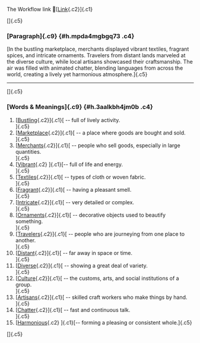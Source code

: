 The Workflow link
👏[[Link](https://www.google.com/url?q=http://www.google.com&sa=D&source=editors&ust=1758652715807240&usg=AOvVaw1scyojIzoKNcFGZQq1CN2c){.c2}]{.c1}

[]{.c5}

### [Paragraph]{.c9} {#h.mpda4mgbgq73 .c4}

[In the bustling marketplace, merchants displayed vibrant textiles,
fragrant spices, and intricate ornaments. Travelers from distant lands
marveled at the diverse culture, while local artisans showcased their
craftsmanship. The air was filled with animated chatter, blending
languages from across the world, creating a lively yet harmonious
atmosphere.]{.c5}

------------------------------------------------------------------------

[]{.c5}

### [Words & Meanings]{.c9} {#h.3aalkbh4jm0b .c4}

1.  [[Bustling](https://www.google.com/url?q=http://www.google.com&sa=D&source=editors&ust=1758652715808538&usg=AOvVaw1bqAGLqk6Gsmwg1qtTnUBI){.c2}]{.c1}[ --
    full of lively activity.\
    ]{.c5}
2.  [[Marketplace](https://www.google.com/url?q=http://www.google.com&sa=D&source=editors&ust=1758652715808728&usg=AOvVaw0rq1lNWl9j2ZhK57tpwfT3){.c2}]{.c1}[ --
    a place where goods are bought and sold.\
    ]{.c5}
3.  [[Merchants](https://www.google.com/url?q=http://www.google.com&sa=D&source=editors&ust=1758652715808951&usg=AOvVaw0zQSfCHClPbh28lXQRNJab){.c2}]{.c1}[ --
    people who sell goods, especially in large quantities.\
    ]{.c5}
4.  [[Vibrant](https://www.google.com/url?q=http://www.google.com&sa=D&source=editors&ust=1758652715809200&usg=AOvVaw3YXwuk3Zb6KuR62rsWKBih){.c2}
    ]{.c1}[-- full of life and energy.\
    ]{.c5}
5.  [[Textiles](https://www.google.com/url?q=http://www.google.com&sa=D&source=editors&ust=1758652715809393&usg=AOvVaw22T4XRlXN1AP7ofF0rr2BW){.c2}]{.c1}[ --
    types of cloth or woven fabric.\
    ]{.c5}
6.  [[Fragrant](https://www.google.com/url?q=http://www.google.com&sa=D&source=editors&ust=1758652715809552&usg=AOvVaw3iA6h-Fueedk1C_SJF_QMB){.c2}]{.c1}[ --
    having a pleasant smell.\
    ]{.c5}
7.  [[Intricate](https://www.google.com/url?q=http://www.google.com&sa=D&source=editors&ust=1758652715809723&usg=AOvVaw1xrGWS-LNEsJdyKYTDk9ar){.c2}]{.c1}[ --
    very detailed or complex.\
    ]{.c5}
8.  [[Ornaments](https://www.google.com/url?q=http://www.google.com&sa=D&source=editors&ust=1758652715809919&usg=AOvVaw3EE1g5cHz77t63WbXSwu28){.c2}]{.c1}[ --
    decorative objects used to beautify something.\
    ]{.c5}
9.  [[Travelers](https://www.google.com/url?q=http://www.google.com&sa=D&source=editors&ust=1758652715810144&usg=AOvVaw16dIvQuHKA5ajpO7cqdwnQ){.c2}]{.c1}[ --
    people who are journeying from one place to another.\
    ]{.c5}
10. [[Distant](https://www.google.com/url?q=http://www.google.com&sa=D&source=editors&ust=1758652715810318&usg=AOvVaw3dK0EROFWO8py_kGC1gWap){.c2}]{.c1}[ --
    far away in space or time.\
    ]{.c5}
11. [[Diverse](https://www.google.com/url?q=http://www.google.com&sa=D&source=editors&ust=1758652715810496&usg=AOvVaw3_1QGKS4NjNZYC2ZHh62n0){.c2}]{.c1}[ --
    showing a great deal of variety.\
    ]{.c5}
12. [[Culture](https://www.google.com/url?q=http://www.google.com&sa=D&source=editors&ust=1758652715810662&usg=AOvVaw0jNyRTZ4ZkiS8wmNZayIq0){.c2}]{.c1}[ --
    the customs, arts, and social institutions of a group.\
    ]{.c5}
13. [[Artisans](https://www.google.com/url?q=http://www.google.com&sa=D&source=editors&ust=1758652715810875&usg=AOvVaw3JGorTmoyRgdE8XIqEIzUC){.c2}]{.c1}[ --
    skilled craft workers who make things by hand.\
    ]{.c5}
14. [[Chatter](https://www.google.com/url?q=http://www.google.com&sa=D&source=editors&ust=1758652715811059&usg=AOvVaw3_yy_9-t0-7mamIZXuUes6){.c2}]{.c1}[ --
    fast and continuous talk.\
    ]{.c5}
15. [[Harmonious](https://www.google.com/url?q=http://www.google.com&sa=D&source=editors&ust=1758652715811250&usg=AOvVaw1VpCBEspn01bltQuXRE9Rc){.c2}
    ]{.c1}[-- forming a pleasing or consistent whole.]{.c5}

[]{.c5}
